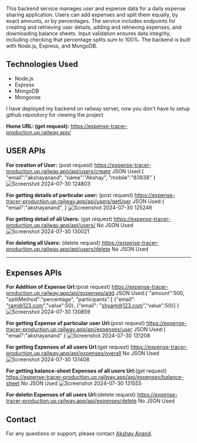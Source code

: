 This backend service manages user and expense data for a daily expense sharing application. Users can add expenses and split them equally, by exact amounts, or by percentages. 
The service includes endpoints for creating and retrieving user details, adding and retrieving expenses, and downloading balance sheets. Input validation ensures data integrity,
including checking that percentage splits sum to 100%. The backend is built with Node.js, Express, and MongoDB.

## Technologies Used
- Node.js
- Express
- MongoDB
- Mongoose



I have deployed my backend on railway server, now you don't have to setup github repository for viewing the project

**Home URL: (get request):** https://expense-tracer-production.up.railway.app/

## USER APIs
**For creation of User:** (post request) https://expense-tracer-production.up.railway.app/api/users/create
JSON Used:{
"email":"akshayanand",
"name":"Akshay",
"mobile":"83838"
}
![Screenshot 2024-07-30 124803](https://github.com/user-attachments/assets/4b71cfa4-336c-4878-b1e9-77b0a2fae4ad)






**For getting details of particular user:** (post request) https://expense-tracer-production.up.railway.app/api/users/getUser
JSON Used:{
"email":"akshayanand",
}
![Screenshot 2024-07-30 125246](https://github.com/user-attachments/assets/df01c132-7e28-4067-b3a3-d946de3451e4)






**For getting detail of all Users:** (get request) https://expense-tracer-production.up.railway.app/api/users/
No JSON Used
![Screenshot 2024-07-30 130021](https://github.com/user-attachments/assets/6eb6a611-f9ae-472e-acac-06731029fc0d)






**For deleting all Users:** (delete request) https://expense-tracer-production.up.railway.app/api/users/delete
No JSON Used



-----------------------------------------------------------------------------------------------------------------------------------------------------------------------------

## Expenses APIs

**For Addition of Expense Url:**(post request) https://expense-tracer-production.up.railway.app/api/expenses/add
JSON Used:{
  "amount":500,
  "splitMethod":"percentage",
  "participants":[
    {"email": "ram@123.com","value":50},
    {"email": "shyam@123.com","value":50}]
}
![Screenshot 2024-07-30 130859](https://github.com/user-attachments/assets/cc22d97a-96f7-4d10-98a4-5569808abeb4)





**For getting Expense of particular user Url:**(post request) https://expense-tracer-production.up.railway.app/api/expenses/user
JSON Used:{
"email":"akshayanand"
}
![Screenshot 2024-07-30 131208](https://github.com/user-attachments/assets/57c75315-d2ad-4281-b81f-83fe2ca1db93)






**For getting Expenses of all users Url:**(get request) https://expense-tracer-production.up.railway.app/api/expenses/overall
No JSON Used
![Screenshot 2024-07-30 131408](https://github.com/user-attachments/assets/04814ffa-67fb-4b49-877f-06ce157209b4)






**For getting balance-sheet Expenses of all users Url:**(get request) https://expense-tracer-production.up.railway.app/api/expenses/balance-sheet
No JSON Used
![Screenshot 2024-07-30 131555](https://github.com/user-attachments/assets/23c3f138-af2c-4d11-a474-2c95ebed8923)





**For deletin Expenses of all users Url:**(delete request) https://expense-tracer-production.up.railway.app/api/expenses/delete
No JSON Used


## Contact
For any questions or support, please contact [Akshay Anand](akshayanand0024@gmail.com).






